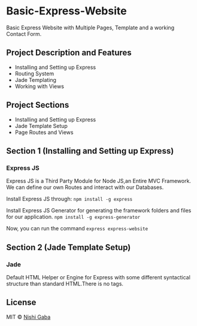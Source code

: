 # Basic-Express-Website

Basic Express Website with Multiple Pages, Template and a working Contact Form.


## Project Description and Features

* Installing and Setting up Express
* Routing System
* Jade Templating
* Working with Views


## Project Sections

* Installing and Setting up Express
* Jade Template Setup
* Page Routes and Views


## Section 1 (Installing and Setting up Express)

### Express JS 
Express JS is a Third Party Module for Node JS,an Entire MVC Framework. We can define our own Routes and interact with our Databases.

Install Express JS through: ``` npm install -g express ```

Install Express JS Generator for generating the framework folders  and files for our application. 
``` npm install -g express-generator ```

Now, you can run the command ``` express express-website ```


## Section 2 (Jade Template Setup)

### Jade 
Default HTML Helper or Engine for Express with some different syntactical structure than standard HTML.There is no tags.



## License

MIT © [Nishi Gaba](https://github.com/NishiGaba)
